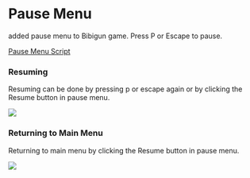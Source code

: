 # Pause Menu

added pause menu to Bibigun game. Press P or Escape to pause.

[Pause Menu Script](/Assets/Script/PauseMenu.cs)



### Resuming
Resuming can be done by pressing p or escape again or by clicking the Resume button in pause menu.


![](Resume.gif)

### Returning to Main Menu
Returning to main menu by clicking the Resume button in pause menu.


![](Main-Menu.gif)
